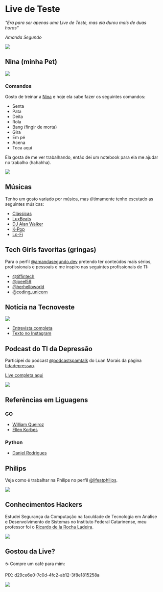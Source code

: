 # Live de Teste

*"Era para ser apenas uma Live de Teste, mas ela durou mais de duas horas"*

*Amanda Segundo*

<img src="./images/eu/amanda-anuncio-live.png"/>

## Nina (minha Pet)

<img src="./images/nina/nina.jpg"/>

### Comandos

Gosto de treinar a [Nina](https://www.instagram.com/minhasmeninas.pet) e hoje ela sabe fazer os seguintes comandos: 
- Senta
- Pata
- Deita
- Rola
- Bang (fingir de morta) 
- Gira
- Em pé 
- Acena
- Toca aqui

Ela gosta de me ver trabalhando, então dei um notebook para ela me ajudar no trabalho (hahahha).

<img src="./images/nina/nina-e-seu-notebook.jpg"/>

## Músicas

Tenho um gosto variado por música, mas últimamente tenho escutado as seguintes músicas:

- [Clássicas](https://music.youtube.com/playlist?list=PLQqx4coIe76_0lzHGljFUqr4EdNg4OTIM&si=nMWhMFv0RxGm493M)
- [LuxBeats](https://music.youtube.com/playlist?list=PLQqx4coIe76_vNODIjsN7FN7omJG_3pmw&si=r5uKwht5K562cz2r)
- [DJ Alan Walker](https://music.youtube.com/channel/UCaXJEi-wOOVe2eZZHzyz4mQ)
- [K-Pop](https://music.youtube.com/playlist?list=PLQqx4coIe768etyUTkb8G5-3ajAM9Ezqn&si=Wgdv23WCa74ORfVm)
- [Lo-Fi](https://music.youtube.com/playlist?list=PLQqx4coIe76-VsYoeHMO18btZSU2vB_YC&si=_9hrL1XwLQTV-dMR)

## Tech Girls favoritas (gringas)

Para o perfil [@amandasegundo.dev](https://www.instagram.com/amandasegundo.dev/) pretendo ter conteúdos mais sérios, profissionais e pessoais e me inspiro nas seguintes profissionais de TI:

- [@tiffintech](https://www.instagram.com/tiffintech)
- [@joeel56](https://www.instagram.com/joeel56)
- [@herhelloworld](https://www.instagram.com/herhelloworld)
- [@coding_unicorn](https://www.instagram.com/coding_unicorn)


## Notícia na Tecnoveste

<img src="./images/tecnoveste/amanda-noticia-tecnoveste.png"/>

- [Entrevista completa](https://www.tecnoveste.com.br/desvendando-o-codigo-do-sucesso-a-jornada-de-amanda-segundo-na-neon-e-como-ela-esta-transformando-o-mundo-da-programacao-e-inovacao-no-brasil-por-meio-do-projeto-trechos-de-codigo/)
- [Texto no Instagram](https://www.instagram.com/p/C14sECwOZbO/?utm_source=ig_web_copy_link)

## Podcast do TI da Depressão

Participei do podcast [@podcastspamtalk](https://www.instagram.com/podcastspamtalk/) do Luan Morais da página [tidadepressao](https://www.instagram.com/tidadepressao).

[Live completa aqui](https://www.instagram.com/p/CiRAS7oIeR7/?utm_source=ig_web_copy_link)

<img src="./images/tidadepressao/amanda-no-podcast-do-ti-da-depressao.png"/>

## Referências em Liguagens

### GO

- [William Queiroz](https://www.instagram.com/wnqueiroz.dev/)
- [Ellen Korbes](https://www.youtube.com/@AprendaGo)

### Python

- [Daniel Rodrigues](https://www.linkedin.com/in/morfiga/)

## Philips

Veja como é trabalhar na Philips no perfil [@lifeatphilips](https://www.instagram.com/lifeatphilips/).

<img src="./images/philips/amanda-na-philips.png"/>

## Conhecimentos Hackers

Estudei Segurança da Computação na faculdade de Tecnologia em Análise e Desenvolvimento de Sistemas no Instituto Federal Catarinense, meu professor foi o [Ricardo de la Rocha Ladeira](http://lattes.cnpq.br/6253824471671505).

<img src="./images/ifc/ricardo.delarocha.jpg"/>

## Gostou da Live?

☕️ Compre um café para mim:

PIX: d29ce6e0-7c0d-4fc2-ab12-3f8e1815258a

<img src="./images/eu/amanda-fim-live.png"/>